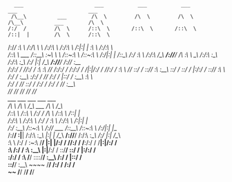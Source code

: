       ___                       ___           ___           ___           ___                       ___     
     /\__\          ___        /\  \         /\  \         /\  \         /\__\          ___        /\  \    
    /:/  /         /\  \      /::\  \       /::\  \       /::\  \       /::|  |        /\  \      /::\  \   
   /:/__/          \:\  \    /:/\ \  \     /:/\:\  \     /:/\:\  \     /:|:|  |        \:\  \    /:/\:\  \  
  /::\  \ ___      /::\__\  _\:\~\ \  \   /::\~\:\  \   /::\~\:\  \   /:/|:|  |__      /::\__\  /:/  \:\  \ 
 /:/\:\  /\__\  __/:/\/__/ /\ \:\ \ \__\ /:/\:\ \:\__\ /:/\:\ \:\__\ /:/ |:| /\__\  __/:/\/__/ /:/__/ \:\__\
 \/__\:\/:/  / /\/:/  /    \:\ \:\ \/__/ \/__\:\/:/  / \/__\:\/:/  / \/__|:|/:/  / /\/:/  /    \:\  \  \/__/
      \::/  /  \::/__/      \:\ \:\__\        \::/  /       \::/  /      |:/:/  /  \::/__/      \:\  \      
      /:/  /    \:\__\       \:\/:/  /         \/__/        /:/  /       |::/  /    \:\__\       \:\  \     
     /:/  /      \/__/        \::/  /                      /:/  /        /:/  /      \/__/        \:\__\    
     \/__/                     \/__/                       \/__/         \/__/                     \/__/    
               ___           ___           ___                                ___           ___             
              /\  \         /\  \         /\__\                   ___        /\  \         /\__\            
             /::\  \       /::\  \       /:/  /                  /\  \      /::\  \       /::|  |           
            /:/\:\  \     /:/\:\  \     /:/  /                   \:\  \    /:/\:\  \     /:|:|  |           
           /:/  \:\__\   /::\~\:\  \   /:/__/  ___               /::\__\  /::\~\:\  \   /:/|:|  |__         
          /:/__/ \:|__| /:/\:\ \:\__\  |:|  | /\__\           __/:/\/__/ /:/\:\ \:\__\ /:/ |:| /\__\        
          \:\  \ /:/  / \:\~\:\ \/__/  |:|  |/:/  /          /\/:/  /    \/__\:\/:/  / \/__|:|/:/  /        
           \:\  /:/  /   \:\ \:\__\    |:|__/:/  /           \::/__/          \::/  /      |:/:/  /         
            \:\/:/  /     \:\ \/__/     \::::/__/             \:\__\          /:/  /       |::/  /          
             \::/__/       \:\__\        ~~~~                  \/__/         /:/  /        /:/  /           
              ~~            \/__/                                            \/__/         \/__/            
